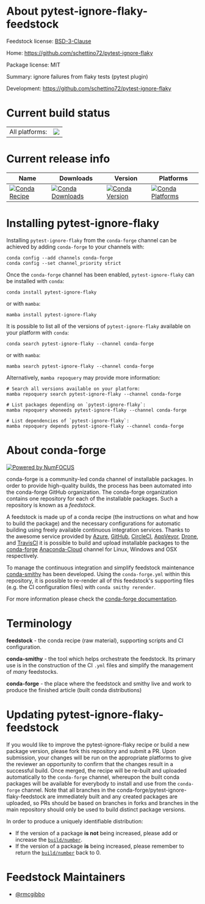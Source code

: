 About pytest-ignore-flaky-feedstock
===================================

Feedstock license: [BSD-3-Clause](https://github.com/conda-forge/pytest-ignore-flaky-feedstock/blob/main/LICENSE.txt)

Home: https://github.com/schettino72/pytest-ignore-flaky

Package license: MIT

Summary: ignore failures from flaky tests (pytest plugin)

Development: https://github.com/schettino72/pytest-ignore-flaky

Current build status
====================


<table><tr><td>All platforms:</td>
    <td>
      <a href="https://dev.azure.com/conda-forge/feedstock-builds/_build/latest?definitionId=3277&branchName=main">
        <img src="https://dev.azure.com/conda-forge/feedstock-builds/_apis/build/status/pytest-ignore-flaky-feedstock?branchName=main">
      </a>
    </td>
  </tr>
</table>

Current release info
====================

| Name | Downloads | Version | Platforms |
| --- | --- | --- | --- |
| [![Conda Recipe](https://img.shields.io/badge/recipe-pytest--ignore--flaky-green.svg)](https://anaconda.org/conda-forge/pytest-ignore-flaky) | [![Conda Downloads](https://img.shields.io/conda/dn/conda-forge/pytest-ignore-flaky.svg)](https://anaconda.org/conda-forge/pytest-ignore-flaky) | [![Conda Version](https://img.shields.io/conda/vn/conda-forge/pytest-ignore-flaky.svg)](https://anaconda.org/conda-forge/pytest-ignore-flaky) | [![Conda Platforms](https://img.shields.io/conda/pn/conda-forge/pytest-ignore-flaky.svg)](https://anaconda.org/conda-forge/pytest-ignore-flaky) |

Installing pytest-ignore-flaky
==============================

Installing `pytest-ignore-flaky` from the `conda-forge` channel can be achieved by adding `conda-forge` to your channels with:

```
conda config --add channels conda-forge
conda config --set channel_priority strict
```

Once the `conda-forge` channel has been enabled, `pytest-ignore-flaky` can be installed with `conda`:

```
conda install pytest-ignore-flaky
```

or with `mamba`:

```
mamba install pytest-ignore-flaky
```

It is possible to list all of the versions of `pytest-ignore-flaky` available on your platform with `conda`:

```
conda search pytest-ignore-flaky --channel conda-forge
```

or with `mamba`:

```
mamba search pytest-ignore-flaky --channel conda-forge
```

Alternatively, `mamba repoquery` may provide more information:

```
# Search all versions available on your platform:
mamba repoquery search pytest-ignore-flaky --channel conda-forge

# List packages depending on `pytest-ignore-flaky`:
mamba repoquery whoneeds pytest-ignore-flaky --channel conda-forge

# List dependencies of `pytest-ignore-flaky`:
mamba repoquery depends pytest-ignore-flaky --channel conda-forge
```


About conda-forge
=================

[![Powered by
NumFOCUS](https://img.shields.io/badge/powered%20by-NumFOCUS-orange.svg?style=flat&colorA=E1523D&colorB=007D8A)](https://numfocus.org)

conda-forge is a community-led conda channel of installable packages.
In order to provide high-quality builds, the process has been automated into the
conda-forge GitHub organization. The conda-forge organization contains one repository
for each of the installable packages. Such a repository is known as a *feedstock*.

A feedstock is made up of a conda recipe (the instructions on what and how to build
the package) and the necessary configurations for automatic building using freely
available continuous integration services. Thanks to the awesome service provided by
[Azure](https://azure.microsoft.com/en-us/services/devops/), [GitHub](https://github.com/),
[CircleCI](https://circleci.com/), [AppVeyor](https://www.appveyor.com/),
[Drone](https://cloud.drone.io/welcome), and [TravisCI](https://travis-ci.com/)
it is possible to build and upload installable packages to the
[conda-forge](https://anaconda.org/conda-forge) [Anaconda-Cloud](https://anaconda.org/)
channel for Linux, Windows and OSX respectively.

To manage the continuous integration and simplify feedstock maintenance
[conda-smithy](https://github.com/conda-forge/conda-smithy) has been developed.
Using the ``conda-forge.yml`` within this repository, it is possible to re-render all of
this feedstock's supporting files (e.g. the CI configuration files) with ``conda smithy rerender``.

For more information please check the [conda-forge documentation](https://conda-forge.org/docs/).

Terminology
===========

**feedstock** - the conda recipe (raw material), supporting scripts and CI configuration.

**conda-smithy** - the tool which helps orchestrate the feedstock.
                   Its primary use is in the construction of the CI ``.yml`` files
                   and simplify the management of *many* feedstocks.

**conda-forge** - the place where the feedstock and smithy live and work to
                  produce the finished article (built conda distributions)


Updating pytest-ignore-flaky-feedstock
======================================

If you would like to improve the pytest-ignore-flaky recipe or build a new
package version, please fork this repository and submit a PR. Upon submission,
your changes will be run on the appropriate platforms to give the reviewer an
opportunity to confirm that the changes result in a successful build. Once
merged, the recipe will be re-built and uploaded automatically to the
`conda-forge` channel, whereupon the built conda packages will be available for
everybody to install and use from the `conda-forge` channel.
Note that all branches in the conda-forge/pytest-ignore-flaky-feedstock are
immediately built and any created packages are uploaded, so PRs should be based
on branches in forks and branches in the main repository should only be used to
build distinct package versions.

In order to produce a uniquely identifiable distribution:
 * If the version of a package **is not** being increased, please add or increase
   the [``build/number``](https://docs.conda.io/projects/conda-build/en/latest/resources/define-metadata.html#build-number-and-string).
 * If the version of a package **is** being increased, please remember to return
   the [``build/number``](https://docs.conda.io/projects/conda-build/en/latest/resources/define-metadata.html#build-number-and-string)
   back to 0.

Feedstock Maintainers
=====================

* [@rmcgibbo](https://github.com/rmcgibbo/)

